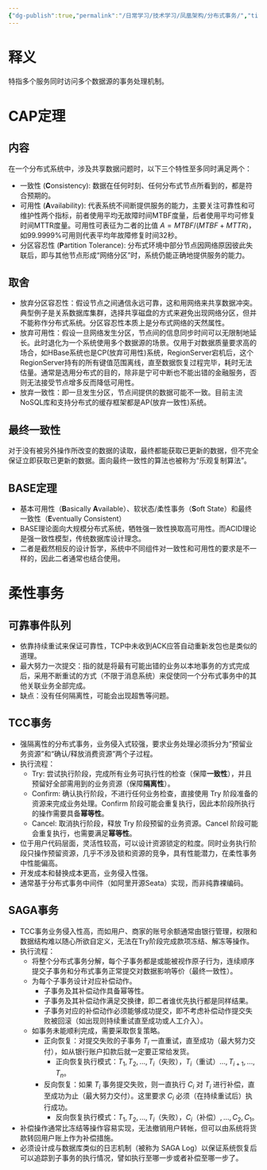 ```yaml
---
{"dg-publish":true,"permalink":"/日常学习/技术学习/凤凰架构/分布式事务/","title":"分布式事务","tags":["八股"],"noteIcon":"1","created":"2023-08-30T10:03:53.342+08:00","updated":"2024-11-13T20:38:55.944+08:00"}
---
```


# 释义
特指多个服务同时访问多个数据源的事务处理机制。

# CAP定理
## 内容
在一个分布式系统中，涉及共享数据问题时，以下三个特性至多同时满足两个：
- 一致性 (**C**onsistency): 数据在任何时刻、任何分布式节点所看到的，都是符合预期的。
- 可用性 (**A**vailability): 代表系统不间断提供服务的能力，主要关注可靠性和可维护性两个指标，前者使用平均无故障时间MTBF度量，后者使用平均可修复时间MTTR度量。可用性可表征为二者的比值 $A=MTBF/(MTBF+MTTR)$，如99.9999%可用则代表平均年故障修复时间32秒。
- 分区容忍性 (**P**artition Tolerance): 分布式环境中部分节点因网络原因彼此失联后，即与其他节点形成“网络分区”时，系统仍能正确地提供服务的能力。
## 取舍
- 放弃分区容忍性：假设节点之间通信永远可靠，这和用网络来共享数据冲突。典型例子是关系数据库集群，选择共享磁盘的方式来避免出现网络分区，但并不能称作分布式系统。分区容忍性本质上是分布式网络的天然属性。
- 放弃可用性：假设一旦网络发生分区，节点间的信息同步时间可以无限制地延长。此时退化为一个系统使用多个数据源的场景。仅用于对数据质量要求高的场合，如HBase系统也是CP(放弃可用性)系统，RegionServer宕机后，这个RegionServer持有的所有键值范围离线，直至数据恢复过程完毕，耗时无法估量。通常是选用分布式的目的，除非是宁可中断也不能出错的金融服务，否则无法接受节点增多反而降低可用性。
- 放弃一致性：即一旦发生分区，节点间提供的数据可能不一致。目前主流NoSQL库和支持分布式的缓存框架都是AP(放弃一致性)系统。
## 最终一致性
对于没有被另外操作所改变的数据的读取，最终都能获取已更新的数据，但不完全保证立即获取已更新的数据。面向最终一致性的算法也被称为“乐观复制算法”。
## BASE定理
- 基本可用性（**B**asically **A**vailable）、软状态/柔性事务（**S**oft State）和最终一致性（**E**ventually Consistent）
- BASE理论面向大规模分布式系统，牺牲强一致性换取高可用性。而ACID理论是强一致性模型，传统数据库设计理念。
- 二者是截然相反的设计哲学，系统中不同组件对一致性和可用性的要求是不一样的，因此二者通常也结合使用。

# 柔性事务
## 可靠事件队列
- 依靠持续重试来保证可靠性，TCP中未收到ACK应答自动重新发包也是类似的道理。
- 最大努力一次提交：指的就是将最有可能出错的业务以本地事务的方式完成后，采用不断重试的方式（不限于消息系统）来促使同一个分布式事务中的其他关联业务全部完成。
- 缺点：没有任何隔离性，可能会出现超售等问题。
## TCC事务
- 强隔离性的分布式事务，业务侵入式较强，要求业务处理必须拆分为“预留业务资源”和“确认/释放消费资源”两个子过程。
- 执行流程：
	- Try: 尝试执行阶段，完成所有业务可执行性的检查（保障**一致性**），并且预留好全部需用到的业务资源（保障**隔离性**）。
	- Confirm: 确认执行阶段，不进行任何业务检查，直接使用 Try 阶段准备的资源来完成业务处理。Confirm 阶段可能会重复执行，因此本阶段所执行的操作需要具备**幂等性**。
	- Cancel: 取消执行阶段，释放 Try 阶段预留的业务资源。Cancel 阶段可能会重复执行，也需要满足**幂等性**。
- 位于用户代码层面，灵活性较高，可以设计资源锁定的粒度。同时业务执行阶段只操作预留资源，几乎不涉及锁和资源的竞争，具有性能潜力，在柔性事务中性能偏高。
- 开发成本和替换成本更高，业务侵入性强。
- 通常基于分布式事务中间件（如阿里开源Seata）实现，而非纯靠裸编码。
## SAGA事务
- TCC事务业务侵入性高，而如用户、商家的账号余额通常由银行管理，权限和数据结构难以随心所欲自定义，无法在Try阶段完成款项冻结、解冻等操作。
- 执行流程：
	- 将整个分布式事务分解，每个子事务都是或能被视作原子行为，连续顺序提交子事务和分布式事务正常提交对数据影响等价（最终一致性）。
	- 为每个子事务设计对应补偿动作。
		- 子事务及其补偿动作具备幂等性。
		- 子事务及其补偿动作满足交换律，即二者谁优先执行都是同样结果。
		- 子事务对应的补偿动作必须能够成功提交，即不考虑补偿动作提交失败被回滚（如出现则持续重试直至成功或人工介入）。
	- 如事务未能顺利完成，需要采取恢复策略。
		- 正向恢复：对提交失败的子事务 $T_i$ 一直重试，直至成功（最大努力交付），如从银行账户扣款后就一定要正常给发货。
			- 正向恢复执行模式：$T_1,T_2,…,T_i$（失败），$T_i$（重试）$…,T_{i+1},…,T_n$。
		- 反向恢复：如果 $T_i$ 事务提交失败，则一直执行 $C_i$ 对 $T_i$ 进行补偿，直至成功为止（最大努力交付）。这里要求 $C_i$ 必须（在持续重试后）执行成功。
			- 反向恢复执行模式：$T_1,T_2,…,T_i$（失败），$C_i$（补偿）$,…,C_2,C_1$。
- 补偿操作通常比冻结等操作容易实现，无法撤销用户转帐，但可以由系统将货款转回用户账上作为补偿措施。
- 必须设计成与数据库类似的日志机制（被称为 SAGA Log）以保证系统恢复后可以追踪到子事务的执行情况，譬如执行至哪一步或者补偿至哪一步了。